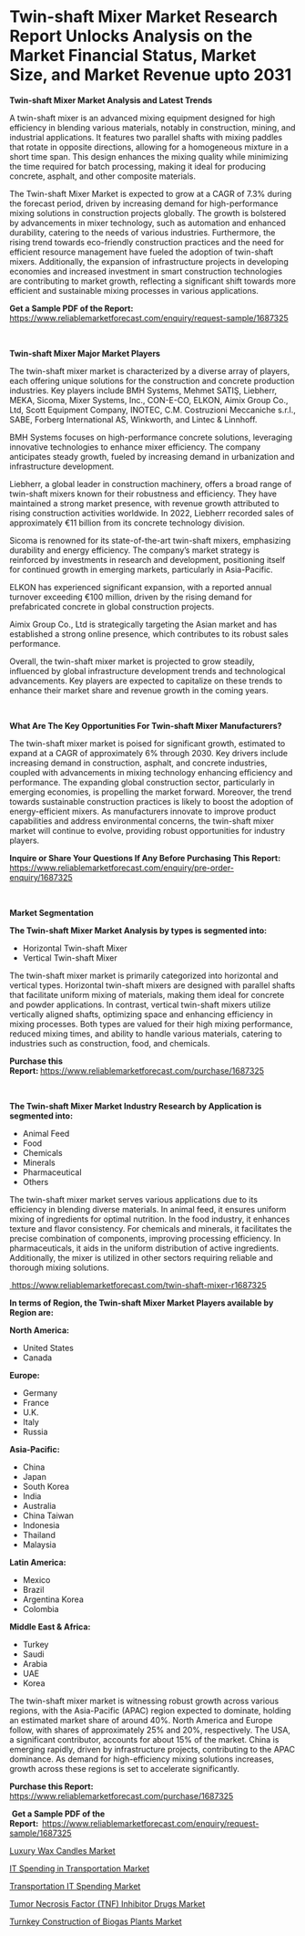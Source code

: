 <p><h1>Twin-shaft Mixer Market Research Report Unlocks Analysis on the Market Financial Status, Market Size, and Market Revenue upto 2031</h1></p><p><strong>Twin-shaft Mixer Market Analysis and Latest Trends</strong></p>
<p><p>A twin-shaft mixer is an advanced mixing equipment designed for high efficiency in blending various materials, notably in construction, mining, and industrial applications. It features two parallel shafts with mixing paddles that rotate in opposite directions, allowing for a homogeneous mixture in a short time span. This design enhances the mixing quality while minimizing the time required for batch processing, making it ideal for producing concrete, asphalt, and other composite materials.</p><p>The Twin-shaft Mixer Market is expected to grow at a CAGR of 7.3% during the forecast period, driven by increasing demand for high-performance mixing solutions in construction projects globally. The growth is bolstered by advancements in mixer technology, such as automation and enhanced durability, catering to the needs of various industries. Furthermore, the rising trend towards eco-friendly construction practices and the need for efficient resource management have fueled the adoption of twin-shaft mixers. Additionally, the expansion of infrastructure projects in developing economies and increased investment in smart construction technologies are contributing to market growth, reflecting a significant shift towards more efficient and sustainable mixing processes in various applications.</p></p>
<p><strong>Get a Sample PDF of the Report:&nbsp;</strong> <a href="https://www.reliablemarketforecast.com/enquiry/request-sample/1687325?utm_campaign=1545&utm_medium=2&utm_source=Github&utm_content=ia&utm_term=16102024&utm_id=twin-shaft-mixer">https://www.reliablemarketforecast.com/enquiry/request-sample/1687325</a></p>
<p>&nbsp;</p>
<p><strong>Twin-shaft Mixer Major Market Players</strong></p>
<p><p>The twin-shaft mixer market is characterized by a diverse array of players, each offering unique solutions for the construction and concrete production industries. Key players include BMH Systems, Mehmet SATIŞ, Liebherr, MEKA, Sicoma, Mixer Systems, Inc., CON-E-CO, ELKON, Aimix Group Co., Ltd, Scott Equipment Company, INOTEC, C.M. Costruzioni Meccaniche s.r.l., SABE, Forberg International AS, Winkworth, and Lintec & Linnhoff.</p><p>BMH Systems focuses on high-performance concrete solutions, leveraging innovative technologies to enhance mixer efficiency. The company anticipates steady growth, fueled by increasing demand in urbanization and infrastructure development. </p><p>Liebherr, a global leader in construction machinery, offers a broad range of twin-shaft mixers known for their robustness and efficiency. They have maintained a strong market presence, with revenue growth attributed to rising construction activities worldwide. In 2022, Liebherr recorded sales of approximately €11 billion from its concrete technology division.</p><p>Sicoma is renowned for its state-of-the-art twin-shaft mixers, emphasizing durability and energy efficiency. The company’s market strategy is reinforced by investments in research and development, positioning itself for continued growth in emerging markets, particularly in Asia-Pacific.</p><p>ELKON has experienced significant expansion, with a reported annual turnover exceeding €100 million, driven by the rising demand for prefabricated concrete in global construction projects. </p><p>Aimix Group Co., Ltd is strategically targeting the Asian market and has established a strong online presence, which contributes to its robust sales performance.</p><p>Overall, the twin-shaft mixer market is projected to grow steadily, influenced by global infrastructure development trends and technological advancements. Key players are expected to capitalize on these trends to enhance their market share and revenue growth in the coming years.</p></p>
<p>&nbsp;</p>
<p><strong>What Are The Key Opportunities For Twin-shaft Mixer Manufacturers?</strong></p>
<p><p>The twin-shaft mixer market is poised for significant growth, estimated to expand at a CAGR of approximately 6% through 2030. Key drivers include increasing demand in construction, asphalt, and concrete industries, coupled with advancements in mixing technology enhancing efficiency and performance. The expanding global construction sector, particularly in emerging economies, is propelling the market forward. Moreover, the trend towards sustainable construction practices is likely to boost the adoption of energy-efficient mixers. As manufacturers innovate to improve product capabilities and address environmental concerns, the twin-shaft mixer market will continue to evolve, providing robust opportunities for industry players.</p></p>
<p><strong>Inquire or Share Your Questions If Any Before Purchasing This Report:</strong> <a href="https://www.reliablemarketforecast.com/enquiry/pre-order-enquiry/1687325?utm_campaign=1545&utm_medium=2&utm_source=Github&utm_content=ia&utm_term=16102024&utm_id=twin-shaft-mixer">https://www.reliablemarketforecast.com/enquiry/pre-order-enquiry/1687325</a></p>
<p>&nbsp;</p>
<p><strong>Market Segmentation</strong></p>
<p><strong>The Twin-shaft Mixer Market Analysis by types is segmented into:</strong></p>
<p><ul><li>Horizontal Twin-shaft Mixer</li><li>Vertical Twin-shaft Mixer</li></ul></p>
<p><p>The twin-shaft mixer market is primarily categorized into horizontal and vertical types. Horizontal twin-shaft mixers are designed with parallel shafts that facilitate uniform mixing of materials, making them ideal for concrete and powder applications. In contrast, vertical twin-shaft mixers utilize vertically aligned shafts, optimizing space and enhancing efficiency in mixing processes. Both types are valued for their high mixing performance, reduced mixing times, and ability to handle various materials, catering to industries such as construction, food, and chemicals.</p></p>
<p><strong>Purchase this Report:&nbsp;</strong><a href="https://www.reliablemarketforecast.com/purchase/1687325?utm_campaign=1545&utm_medium=2&utm_source=Github&utm_content=ia&utm_term=16102024&utm_id=twin-shaft-mixer">https://www.reliablemarketforecast.com/purchase/1687325</a></p>
<p>&nbsp;</p>
<p><strong>The Twin-shaft Mixer Market Industry Research by Application is segmented into:</strong></p>
<p><ul><li>Animal Feed</li><li>Food</li><li>Chemicals</li><li>Minerals</li><li>Pharmaceutical</li><li>Others</li></ul></p>
<p><p>The twin-shaft mixer market serves various applications due to its efficiency in blending diverse materials. In animal feed, it ensures uniform mixing of ingredients for optimal nutrition. In the food industry, it enhances texture and flavor consistency. For chemicals and minerals, it facilitates the precise combination of components, improving processing efficiency. In pharmaceuticals, it aids in the uniform distribution of active ingredients. Additionally, the mixer is utilized in other sectors requiring reliable and thorough mixing solutions.</p></p>
<p><a href="https://www.reliablemarketforecast.com/twin-shaft-mixer-r1687325?utm_campaign=1545&utm_medium=2&utm_source=Github&utm_content=ia&utm_term=16102024&utm_id=twin-shaft-mixer">&nbsp;https://www.reliablemarketforecast.com/twin-shaft-mixer-r1687325</a></p>
<p><strong>In terms of Region, the Twin-shaft Mixer Market Players available by Region are:</strong></p>
<p>
    <p> <strong> North America: </strong>
        <ul>
            <li>United States</li>
            <li>Canada</li>
        </ul>
        </p> 
    <p> <strong> Europe: </strong>
        <ul>
            <li>Germany</li>
            <li>France</li>
            <li>U.K.</li>
            <li>Italy</li>
            <li>Russia</li>
        </ul>
        </p> 
    <p> <strong> Asia-Pacific: </strong>
        <ul>
            <li>China</li>
            <li>Japan</li>
            <li>South Korea</li>
            <li>India</li>
            <li>Australia</li>
            <li>China Taiwan</li>
            <li>Indonesia</li>
            <li>Thailand</li>
            <li>Malaysia</li>
        </ul>
        </p> 
    <p> <strong> Latin America: </strong>
        <ul>
            <li>Mexico</li>
            <li>Brazil</li>
            <li>Argentina Korea</li>
            <li>Colombia</li>
        </ul>
        </p> 
    <p> <strong> Middle East & Africa: </strong>
        <ul>
            <li>Turkey</li>
            <li>Saudi</li>
            <li>Arabia</li>
            <li>UAE</li>
            <li>Korea</li>
        </ul>
    </p>
    </p>
<p><p>The twin-shaft mixer market is witnessing robust growth across various regions, with the Asia-Pacific (APAC) region expected to dominate, holding an estimated market share of around 40%. North America and Europe follow, with shares of approximately 25% and 20%, respectively. The USA, a significant contributor, accounts for about 15% of the market. China is emerging rapidly, driven by infrastructure projects, contributing to the APAC dominance. As demand for high-efficiency mixing solutions increases, growth across these regions is set to accelerate significantly.</p></p>
<p><strong>Purchase this Report: </strong><a href="https://www.reliablemarketforecast.com/purchase/1687325?utm_campaign=1545&utm_medium=2&utm_source=Github&utm_content=ia&utm_term=16102024&utm_id=twin-shaft-mixer">https://www.reliablemarketforecast.com/purchase/1687325</a></p>
<p>&nbsp;<strong>Get a Sample PDF of the Report:&nbsp;&nbsp;</strong><a href="https://www.reliablemarketforecast.com/enquiry/request-sample/1687325?utm_campaign=1545&utm_medium=2&utm_source=Github&utm_content=ia&utm_term=16102024&utm_id=twin-shaft-mixer">https://www.reliablemarketforecast.com/enquiry/request-sample/1687325</a></p>
<p><strong></strong></p>
<p><p><a href="https://github.com/bmorecock/Market-Research-Report-List-5/blob/main/luxury-wax-candles-market.md?utm_campaign=1545&utm_medium=2&utm_source=Github&utm_content=ia&utm_term=16102024&utm_id=twin-shaft-mixer">Luxury Wax Candles Market</a></p><p><a href="https://www.linkedin.com/pulse/spending-transportation-market-research-report-exploring-q8ssf?trk=public_post_embed_feed-article-content&utm_campaign=1545&utm_medium=2&utm_source=Github&utm_content=ia&utm_term=16102024&utm_id=twin-shaft-mixer">IT Spending in Transportation Market</a></p><p><a href="https://www.linkedin.com/pulse/future-ready-strategic-insights-global-transportation-qgwkf?trk=public_post_embed_feed-article-content&utm_campaign=1545&utm_medium=2&utm_source=Github&utm_content=ia&utm_term=16102024&utm_id=twin-shaft-mixer">Transportation IT Spending Market</a></p><p><a href="https://www.linkedin.com/pulse/insights-tumor-necrosis-factor-tnf-inhibitor-drugs-market-size-zbfkc?trk=public_post_embed_feed-article-content&utm_campaign=1545&utm_medium=2&utm_source=Github&utm_content=ia&utm_term=16102024&utm_id=twin-shaft-mixer">Tumor Necrosis Factor (TNF) Inhibitor Drugs Market</a></p><p><a href="https://www.linkedin.com/pulse/turnkey-construction-biogas-plants-market-global-share-ranking-qvmzf?utm_campaign=1545&utm_medium=2&utm_source=Github&utm_content=ia&utm_term=16102024&utm_id=twin-shaft-mixer">Turnkey Construction of Biogas Plants Market</a></p></p>